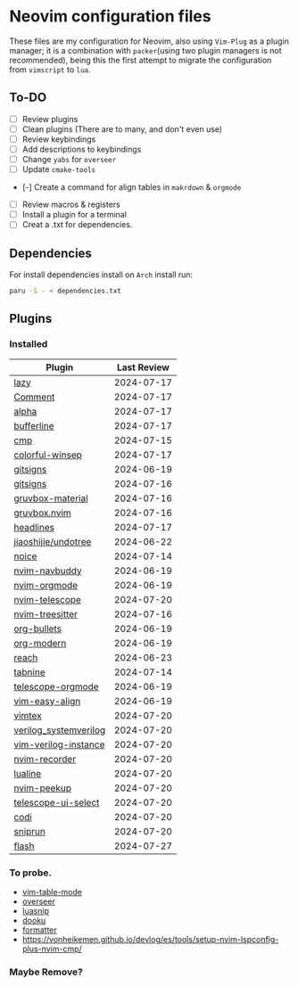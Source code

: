 # Neovim configuration files

These files are my configuration for Neovim, also using `Vim-Plug` as a plugin manager; it is a combination with `packer`(using two plugin managers is not recommended), being this the first attempt to migrate the configuration from `vimscript` to `lua`.

## To-DO
* [ ] Review plugins
* [ ] Clean plugins (There are to many, and don't even use)
* [ ] Review keybindings
* [ ] Add descriptions to keybindings
* [ ] Change `yabs` for `overseer`
* [ ] Update `cmake-tools`
* [-] Create a command for align tables in `makrdown` & `orgmode`
* [ ] Review macros & registers
* [ ] Install a plugin for a terminal
* [ ] Creat a .txt for dependencies.

## Dependencies
For install dependencies install on `Arch` install []() run:
```sh
paru -S - < dependencies.txt
```


## Plugins

### Installed

| Plugin                                                                            | Last Review   |
| --------------------------------------------------------------------------------- | ------------- |
| [lazy](https://github.com/folke/lazy.nvim)                                        | 2024-07-17    |
| [Comment](https://github.com/numToStr/Comment.nvim)                               | 2024-07-17    |
| [alpha](https://github.com/goolord/alpha-nvim)                                    | 2024-07-17    |
| [bufferline](https://github.com/akinsho/bufferline.nvim?tab=readme-ov-file)       | 2024-07-17    |
| [cmp](https://github.com/hrsh7th/nvim-cmp)                                        | 2024-07-15    |
| [colorful-winsep](https://github.com/nvim-zh/colorful-winsep.nvim)                | 2024-07-17    |
| [gitsigns](https://github.com/lewis6991/gitsigns.nvim)                            | 2024-06-19    |
| [gitsigns](https://github.com/lewis6991/gitsigns.nvim)                            | 2024-07-16    |
| [gruvbox-material](https://github.com/sainnhe/gruvbox-material)                   | 2024-07-16    |
| [gruvbox.nvim](https://github.com/ellisonleao/gruvbox.nvim)                       | 2024-07-16    |
| [headlines](https://github.com/lukas-reineke/headlines.nvim)                      | 2024-07-17    |
| [jiaoshijie/undotree](https://github.com/jiaoshijie/undotree)                     | 2024-06-22    |
| [noice](https://github.com/folke/noice.nvim)                                      | 2024-07-14    |
| [nvim-navbuddy](https://github.com/SmiteshP/nvim-navbuddy.git)                    | 2024-06-19    |
| [nvim-orgmode](https://github.com/nvim-orgmode/orgmode)                           | 2024-06-19    |
| [nvim-telescope](https://github.com/nvim-telescope/telescope.nvim)                | 2024-07-20    |
| [nvim-treesitter](https://github.com/nvim-treesitter/nvim-treesitter)             | 2024-07-16    |
| [org-bullets](https://github.com/nvim-orgmode/org-bullets.nvim)                   | 2024-06-19    |
| [org-modern](https://github.com/danilshvalov/org-modern.nvim)                     | 2024-06-19    |
| [reach](https://github.com/toppair/reach.nvim)                                    | 2024-06-23    |
| [tabnine](https://github.com/codota/tabnine-nvim)                                 | 2024-07-14    |
| [telescope-orgmode](https://github.com/nvim-orgmode/telescope-orgmode.nvim)       | 2024-06-19    |
| [vim-easy-align](https://github.com/junegunn/vim-easy-align)                      | 2024-06-19    |
| [vimtex](https://github.com/lervag/vimtex)                                        | 2024-07-20    |
| [verilog_systemverilog](https://github.com/vhda/verilog_systemverilog.vim)        | 2024-07-20    |
| [vim-verilog-instance](https://github.com/antoinemadec/vim-verilog-instance)      | 2024-07-20    |
| [nvim-recorder](https://github.com/chrisgrieser/nvim-recorder)                    | 2024-07-20    |
| [lualine](https://github.com/nvim-lualine/lualine.nvim)                           | 2024-07-20    |
| [nvim-peekup](https://github.com/gennaro-tedesco/nvim-peekup)                     | 2024-07-20    |
| [telescope-ui-select](https://github.com/nvim-telescope/telescope-ui-select.nvim) | 2024-07-20    |
| [codi](https://github.com/metakirby5/codi.vim)                                    | 2024-07-20    |
| [sniprun](https://github.com/michaelb/sniprun)                                    | 2024-07-20    |
| [flash](https://github.com/folke/flash.nvim)                                      | 2024-07-27    |

### To probe.

* [vim-table-mode](https://github.com/dhruvasagar/vim-table-mode)
* [overseer](https://github.com/stevearc/overseer.nvim)
* [luasnip](https://github.com/L3MON4D3/LuaSnip)
* [dooku](https://github.com/Zeioth/dooku.nvim)
* [formatter](https://github.com/mhartington/formatter.nvim)
* https://vonheikemen.github.io/devlog/es/tools/setup-nvim-lspconfig-plus-nvim-cmp/

### Maybe Remove?

